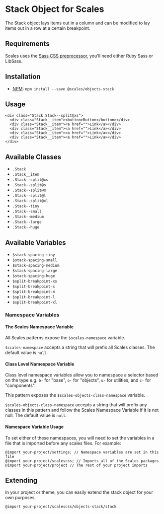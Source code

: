 # Stack Object for Scales

The Stack object lays items out in a column and can be modified to lay items out in a row at a certain breakpoint.

## Requirements

Scales uses the [Sass CSS preprocessor](http://sass-lang.com/), you'll need either Ruby Sass or LibSass.

## Installation

* [NPM](http://npmjs.com): `npm install --save @scales/objects-stack`

## Usage

```
<div class="Stack Stack--split@xs">
  <div class="Stack__item"><button>Button</button></div>
  <div class="Stack__item"><a href="">Link</a></div>
  <div class="Stack__item"><a href="">Link</a></div>
  <div class="Stack__item"><a href="">Link</a></div>
  <div class="Stack__item"><a href="">Link</a></div>
</div>
```

## Available Classes

* `.Stack`
* `.Stack__item`
* `.Stack--split@xs`
* `.Stack--split@s`
* `.Stack--split@m`
* `.Stack--split@l`
* `.Stack--split@xl`
* `.Stack--tiny`
* `.Stack--small`
* `.Stack--medium`
* `.Stack--large`
* `.Stack--huge`

## Available Variables

* `$stack-spacing-tiny`
* `$stack-spacing-small`
* `$stack-spacing-medium`
* `$stack-spacing-large`
* `$stack-spacing-huge`
* `$split-breakpoint-xs`
* `$split-breakpoint-s`
* `$split-breakpoint-m`
* `$split-breakpoint-l`
* `$split-breakpoint-xl`

### Namespace Variables

#### The Scales Namespace Variable

All Scales patterns expose the `$scales-namespace` variable.

`$scales-namespace` accepts a string that will prefix all Scales classes. The default value is `null`.

#### Class Level Namespace Variable

Class level namespace variables allow you to namespace a selector based on the type e.g. `b-` for "base", `o-` for "objects", `u-` for utilities, and `c-` for "components".

This pattern exposes the `$scales-objects-class-namespace` variable.

`$scales-objects-class-namespace` accepts a string that will prefix any classes in this pattern and follow the Scales Namespace Variable if it is not null. The default value is `null`.

#### Namespace Variable Usage

To set either of these namespaces, you will need to set the variables in a file that is imported before any scales files. For example:

```
@import your-project/settings; // Namespace variables are set in this file
@import your-project/scalescss; // Imports all of the Scales packages
@import your-project/project // The rest of your project imports
```

## Extending

In your project or theme, you can easily extend the stack object for your own purposes.

```
@import your-project/scalescss/objects-stack/stack

